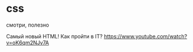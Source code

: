 
# css


смотри, полезно


Самый новый HTML!
Как пройти в IT?
https://www.youtube.com/watch?v=oK6qm2NJv7A
